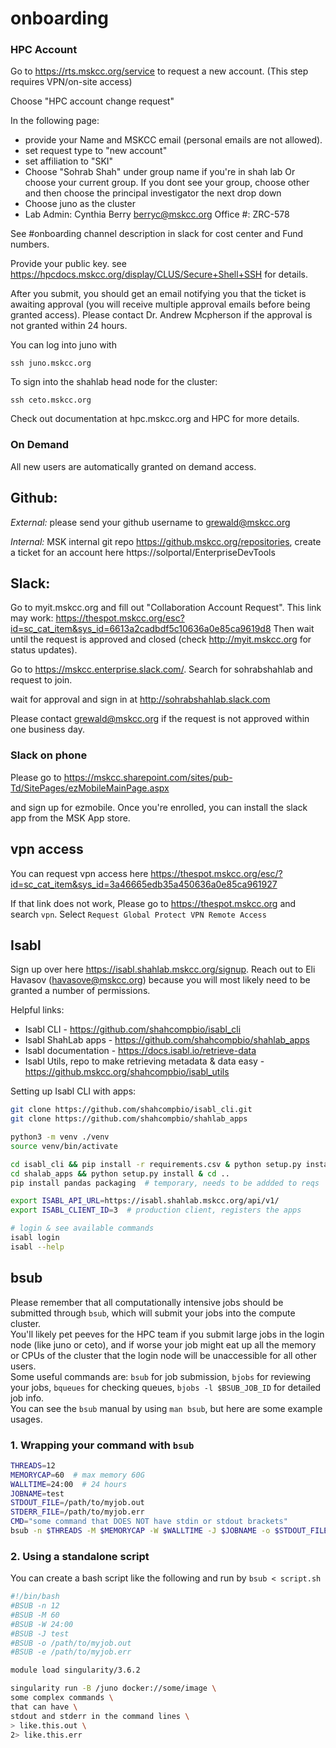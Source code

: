 # onboarding



### HPC Account
Go to https://rts.mskcc.org/service to request a new account.  (This step requires VPN/on-site access)

Choose "HPC account change request"

In the following page:
- provide your Name and MSKCC email (personal emails are not allowed).
- set request type to "new account"
- set affiliation to "SKI"
- Choose "Sohrab Shah" under group name if you're in shah lab Or choose your current group. If you dont see your group, choose other and then choose the principal investigator the next drop down 
- Choose juno as the cluster
- Lab Admin: Cynthia Berry <berryc@mskcc.org> Office #: ZRC-578

See #onboarding channel description in slack for cost center and Fund numbers.

Provide your public key. see https://hpcdocs.mskcc.org/display/CLUS/Secure+Shell+SSH for details.

After you submit, you should get an email notifying you that the ticket is awaiting approval (you will receive multiple approval emails before being granted access). Please contact Dr. Andrew Mcpherson if the approval is not granted within 24 hours.

You can log into juno with

```
ssh juno.mskcc.org
```

To sign into the shahlab head node for the cluster:
```
ssh ceto.mskcc.org
```

Check out documentation at hpc.mskcc.org and HPC for more details. 

### On Demand
All new users are automatically granted on demand access.
## Github:


*External:* please send your github username to grewald@mskcc.org


*Internal:* MSK internal git repo https://github.mskcc.org/repositories, create a ticket for an account here https://solportal/EnterpriseDevTools


## Slack:

Go to myit.mskcc.org and fill out "Collaboration Account Request".  This link may work:
https://thespot.mskcc.org/esc?id=sc_cat_item&sys_id=6613a2cadbdf5c10636a0e85ca9619d8
Then wait until the request is approved and closed (check http://myit.mskcc.org for status updates). 

Go to https://mskcc.enterprise.slack.com/.  Search for sohrabshahlab and request to join.

wait for approval and sign in at http://sohrabshahlab.slack.com

Please contact grewald@mskcc.org if the request is not approved within one business day.

### Slack on phone
Please go to 
https://mskcc.sharepoint.com/sites/pub-Td/SitePages/ezMobileMainPage.aspx

and sign up for ezmobile. Once you're enrolled, you can install the slack app from the MSK App store.


## vpn access

You can request vpn access here
https://thespot.mskcc.org/esc/?id=sc_cat_item&sys_id=3a46665edb35a450636a0e85ca961927

If that link does not work,  Please go to https://thespot.mskcc.org and search `vpn`. Select `Request Global Protect VPN Remote Access`


## Isabl
Sign up over here https://isabl.shahlab.mskcc.org/signup.
Reach out to Eli Havasov (havasove@mskcc.org) because you will most likely need to be granted a number of permissions.

Helpful links:
* Isabl CLI - https://github.com/shahcompbio/isabl_cli
* Isabl ShahLab apps - https://github.com/shahcompbio/shahlab_apps
* Isabl documentation - https://docs.isabl.io/retrieve-data
* Isabl Utils, repo to make retrieving metadata & data easy - https://github.mskcc.org/shahcompbio/isabl_utils

Setting up Isabl CLI with apps:
```bash
git clone https://github.com/shahcompbio/isabl_cli.git
git clone https://github.com/shahcompbio/shahlab_apps

python3 -m venv ./venv
source venv/bin/activate

cd isabl_cli && pip install -r requirements.csv & python setup.py install && cd ..
cd shalab_apps && python setup.py install & cd ..
pip install pandas packaging  # temporary, needs to be addded to reqs

export ISABL_API_URL=https://isabl.shahlab.mskcc.org/api/v1/
export ISABL_CLIENT_ID=3  # production client, registers the apps

# login & see available commands
isabl login
isabl --help
```

## bsub
Please remember that all computationally intensive jobs should be submitted through `bsub`, which will submit your jobs into the compute cluster.<br>
You'll likely pet peeves for the HPC team if you submit large jobs in the login node (like juno or ceto), and if worse your job might eat up all the memory or CPUs of the cluster that the login node will be unaccessible for all other users.<br>
Some useful commands are: `bsub` for job submission, `bjobs` for reviewing your jobs, `bqueues` for checking queues, `bjobs -l $BSUB_JOB_ID` for detailed job info.<br>
You can see the `bsub` manual by using `man bsub`, but here are some example usages.

### 1. Wrapping your command with `bsub`
```bash
THREADS=12
MEMORYCAP=60  # max memory 60G
WALLTIME=24:00  # 24 hours
JOBNAME=test
STDOUT_FILE=/path/to/myjob.out
STDERR_FILE=/path/to/myjob.err
CMD="some command that DOES NOT have stdin or stdout brackets"
bsub -n $THREADS -M $MEMORYCAP -W $WALLTIME -J $JOBNAME -o $STDOUT_FILE -e $STDERR_FILE $CMD
```

### 2. Using a standalone script
You can create a bash script like the following and run by `bsub < script.sh`
```bash
#!/bin/bash
#BSUB -n 12
#BSUB -M 60
#BSUB -W 24:00
#BSUB -J test
#BSUB -o /path/to/myjob.out
#BSUB -e /path/to/myjob.err

module load singularity/3.6.2

singularity run -B /juno docker://some/image \
some complex commands \
that can have \
stdout and stderr in the command lines \
> like.this.out \
2> like.this.err
```
